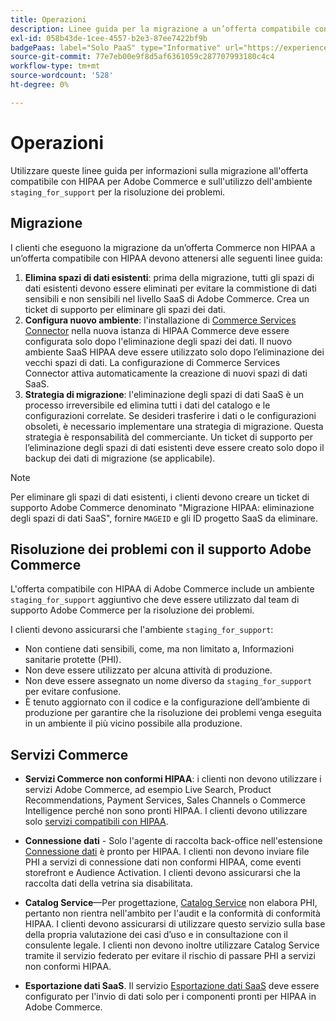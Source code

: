 ```yaml
---
title: Operazioni
description: Linee guida per la migrazione a un’offerta compatibile con HIPAA e per l’utilizzo dell’ambiente di staging secondario per la risoluzione dei problemi.
exl-id: 058b43de-1cee-4557-b2e3-87ee7422bf9b
badgePaas: label="Solo PaaS" type="Informative" url="https://experienceleague.adobe.com/it/docs/commerce/user-guides/product-solutions" tooltip="Applicabile solo ai progetti Adobe Commerce on Cloud (infrastruttura PaaS gestita da Adobe) e ai progetti on-premise."
source-git-commit: 77e7eb00e9f8d5af6361059c287707993180c4c4
workflow-type: tm+mt
source-wordcount: '528'
ht-degree: 0%

---
```


# Operazioni

Utilizzare queste linee guida per informazioni sulla migrazione all&#39;offerta compatibile con HIPAA per Adobe Commerce e sull&#39;utilizzo dell&#39;ambiente `staging_for_support` per la risoluzione dei problemi.

## Migrazione

I clienti che eseguono la migrazione da un’offerta Commerce non HIPAA a un’offerta compatibile con HIPAA devono attenersi alle seguenti linee guida:

1. **Elimina spazi di dati esistenti**: prima della migrazione, tutti gli spazi di dati esistenti devono essere eliminati per evitare la commistione di dati sensibili e non sensibili nel livello SaaS di Adobe Commerce. Crea un ticket di supporto per eliminare gli spazi dei dati.
1. **Configura nuovo ambiente**: l&#39;installazione di [Commerce Services Connector](https://experienceleague.adobe.com/it/docs/commerce/user-guides/integration-services/saas) nella nuova istanza di HIPAA Commerce deve essere configurata solo dopo l&#39;eliminazione degli spazi dei dati. Il nuovo ambiente SaaS HIPAA deve essere utilizzato solo dopo l’eliminazione dei vecchi spazi di dati. La configurazione di Commerce Services Connector attiva automaticamente la creazione di nuovi spazi di dati SaaS.
1. **Strategia di migrazione**: l&#39;eliminazione degli spazi di dati SaaS è un processo irreversibile ed elimina tutti i dati del catalogo e le configurazioni correlate. Se desideri trasferire i dati o le configurazioni obsoleti, è necessario implementare una strategia di migrazione. Questa strategia è responsabilità del commerciante. Un ticket di supporto per l’eliminazione degli spazi di dati esistenti deve essere creato solo dopo il backup dei dati di migrazione (se applicabile).

>[!NOTE]
>Per eliminare gli spazi di dati esistenti, i clienti devono creare un ticket di supporto Adobe Commerce denominato &quot;Migrazione HIPAA: eliminazione degli spazi di dati SaaS&quot;, fornire `MAGEID` e gli ID progetto SaaS da eliminare.

## Risoluzione dei problemi con il supporto Adobe Commerce

L&#39;offerta compatibile con HIPAA di Adobe Commerce include un ambiente `staging_for_support` aggiuntivo che deve essere utilizzato dal team di supporto Adobe Commerce per la risoluzione dei problemi.

I clienti devono assicurarsi che l&#39;ambiente `staging_for_support`:

- Non contiene dati sensibili, come, ma non limitato a, Informazioni sanitarie protette (PHI).
- Non deve essere utilizzato per alcuna attività di produzione.
- Non deve essere assegnato un nome diverso da `staging_for_support` per evitare confusione.
- È tenuto aggiornato con il codice e la configurazione dell’ambiente di produzione per garantire che la risoluzione dei problemi venga eseguita in un ambiente il più vicino possibile alla produzione.

## Servizi Commerce

- **Servizi Commerce non conformi HIPAA**: i clienti non devono utilizzare i servizi Adobe Commerce, ad esempio Live Search, Product Recommendations, Payment Services, Sales Channels o Commerce Intelligence perché non sono pronti HIPAA. I clienti devono utilizzare solo [servizi compatibili con HIPAA](overview.md).

- **Connessione dati** - Solo l&#39;agente di raccolta back-office nell&#39;estensione [Connessione dati](https://experienceleague.adobe.com/it/docs/commerce/data-connection/overview) è pronto per HIPAA. I clienti non devono inviare file PHI a servizi di connessione dati non conformi HIPAA, come eventi storefront e Audience Activation. I clienti devono assicurarsi che la raccolta dati della vetrina sia disabilitata.

- **Catalog Service**—Per progettazione, [Catalog Service](https://experienceleague.adobe.com/it/docs/commerce/catalog-service/overview) non elabora PHI, pertanto non rientra nell&#39;ambito per l&#39;audit e la conformità di conformità HIPAA. I clienti devono assicurarsi di utilizzare questo servizio sulla base della propria valutazione dei casi d’uso e in consultazione con il consulente legale. I clienti non devono inoltre utilizzare Catalog Service tramite il servizio federato per evitare il rischio di passare PHI a servizi non conformi HIPAA.

- **Esportazione dati SaaS**. Il servizio [Esportazione dati SaaS](https://experienceleague.adobe.com/it/docs/commerce/saas-data-export/overview) deve essere configurato per l&#39;invio di dati solo per i componenti pronti per HIPAA in Adobe Commerce.
